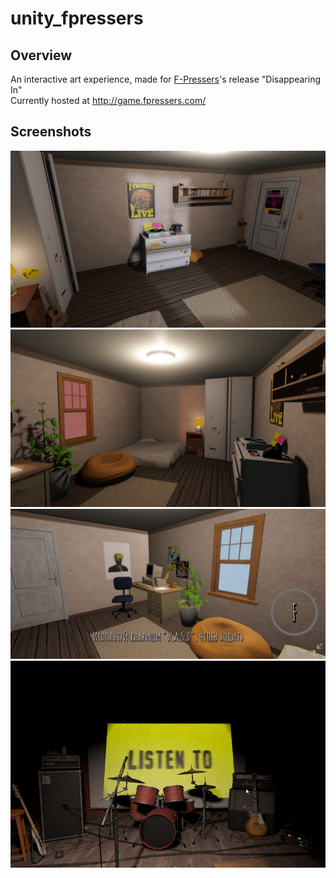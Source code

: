 # unity_fpressers
## Overview
An interactive art experience, made for [F-Pressers](https://fpressers.com/)'s release "Disappearing In" <br>
Currently hosted at http://game.fpressers.com/

## Screenshots
![Morning Screenshot](/Docs/shot_morning.png)
![Evening Screenshot](/Docs/shot_evening.png)
![Mobile Screenshot](/Docs/shot_mobile.png)
![Hidden Ending Screenshot](/Docs/shot_stage.png)

